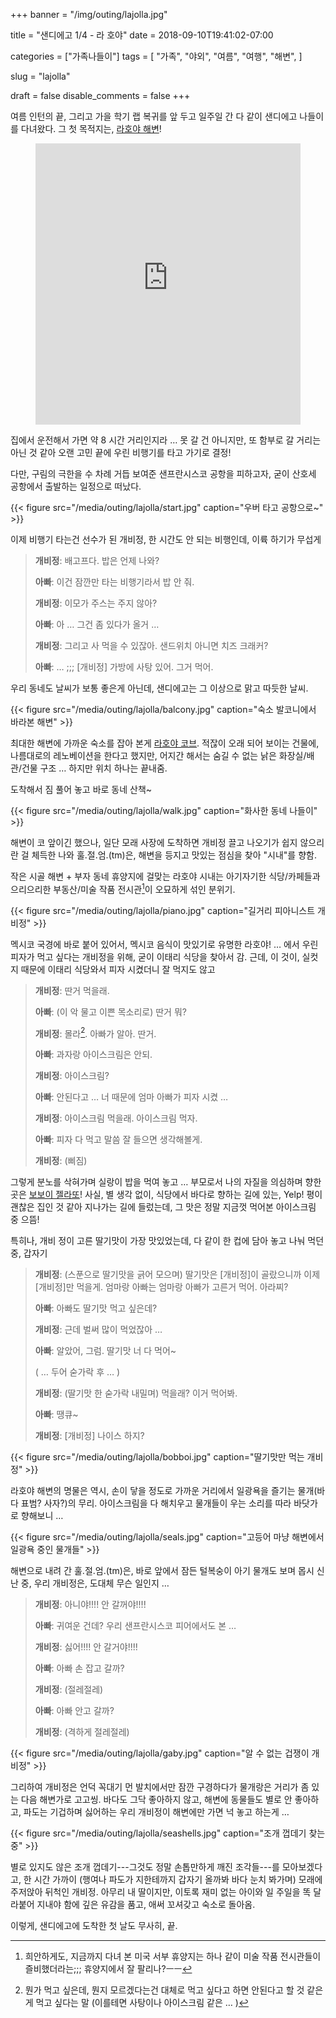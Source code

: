 +++
banner = "/img/outing/lajolla.jpg"

title = "샌디에고 1/4 - 라 호야"
date = 2018-09-10T19:41:02-07:00

categories = ["가족나들이"]
tags = [
    "가족",
    "야외",
    "여름",
    "여행",
    "해변",
]

slug = "lajolla"

draft = false
disable_comments = false
+++

여름 인턴의 끝, 그리고 가을 학기 랩 복귀를 앞 두고 일주일 간 다 같이 샌디에고 나들이를 다녀왔다.
그 첫 목적지는, [라호야 해변](https://goo.gl/maps/fiiU7wkaE4G2)!

<!--more-->

<figure>
<iframe
src="https://www.google.com/maps/embed?pb=!1m18!1m12!1m3!1d53615.4744937849!2d-117.2835914471032!3d32.872588409781216!2m3!1f0!2f0!3f0!3m2!1i1024!2i768!4f13.1!3m3!1m2!1s0x80dbd0764fcc0ecd%3A0xfce51ef45c1d3094!2sLa+Jolla%2C+San+Diego%2C+CA!5e0!3m2!1sen!2sus!4v1537243136932"
width="100%" height="450" frameborder="0" style="border:0" allowfullscreen></iframe>
</figure>

집에서 운전해서 가면 약 8 시간 거리인지라 … 못 갈 건 아니지만, 또 함부로 갈 거리는 아닌 것 같아
오랜 고민 끝에 우린 비행기를 타고 가기로 결정!

다만, 구림의 극한을 수 차례 거듭 보여준 샌프란시스코 공항을 피하고자, 굳이 산호세 공항에서 출발하는
일정으로 떠났다.

{{< figure src="/media/outing/lajolla/start.jpg"
  caption="우버 타고 공항으로~" >}}

이제 비행기 타는건 선수가 된 개비정, 한 시간도 안 되는 비행인데, 이륙 하기가 무섭게

> **개비정**: 배고프다. 밥은 언제 나와?
>
> **아빠**: 이건 잠깐만 타는 비행기라서 밥 안 줘.
>
> **개비정**: 이모가 주스는 주지 않아?
>
> **아빠**: 아 … 그건 좀 있다가 올거 …
>
> **개비정**: 그리고 사 먹을 수 있잖아. 샌드위치 아니면 치즈 크래커?
>
> **아빠**: … ;;; [개비정] 가방에 사탕 있어. 그거 먹어.

우리 동네도 날씨가 보통 좋은게 아닌데, 샌디에고는 그 이상으로 맑고 따듯한 날씨.

{{< figure src="/media/outing/lajolla/balcony.jpg"
  caption="숙소 발코니에서 바라본 해변" >}}

최대한 해변에 가까운 숙소를 잡아 본게 [라호야 코브](https://www.lajollacove.com/).
적잖이 오래 되어 보이는 건물에, 나름대로의 레노베이션을 한다고 했지만, 어지간 해서는
숨길 수 없는 낡은 화장실/배관/건물 구조 … 하지만 위치 하나는 끝내줌.

도착해서 짐 풀어 놓고 바로 동네 산책~

{{< figure src="/media/outing/lajolla/walk.jpg"
  caption="화사한 동네 나들이" >}}

해변이 코 앞이긴 했으나, 일단 모래 사장에 도착하면 개비정 끌고 나오기가 쉽지 않으리란 걸
체득한 나와 훌.절.엄.(tm)은, 해변을 등지고 맛있는 점심을 찾아 "시내"를 향함.

작은 시골 해변 + 부자 동네 휴양지에 걸맞는 라호야 시내는 아기자기한 식당/카페들과
으리으리한 부동산/미술 작품 전시관[^1]이 오묘하게 섞인 분위기.

[^1]: 희안하게도, 지금까지 다녀 본 미국 서부 휴양지는 하나 같이 미술 작품 전시관들이 즐비했더라는;;; 휴양지에서 잘 팔리나?ㅡㅡ

{{< figure src="/media/outing/lajolla/piano.jpg"
  caption="길거리 피아니스트 개비정" >}}

멕시코 국경에 바로 붙어 있어서, 멕시코 음식이 맛있기로 유명한 라호야! … 에서 우린 피자가 먹고 싶다는
개비정을 위해, 굳이 이태리 식당을 찾아서 감.
근데, 이 것이, 실컷 지 때문에 이태리 식당와서 피자 시켰더니 잘 먹지도 않고

> **개비정**: 딴거 먹을래.
>
> **아빠**: (이 악 물고 이쁜 목소리로) 딴거 뭐?
>
> **개비정**: 몰라[^2]. 아빠가 알아. 딴거.
>
> **아빠**: 과자랑 아이스크림은 안되.
>
> **개비정**: 아이스크림?
>
> **아빠**: 안된다고 … 너 때문에 엄마 아빠가 피자 시켰 …
>
> **개비정**: 아이스크림 먹을래. 아이스크림 먹자.
>
> **아빠**: 피자 다 먹고 말씀 잘 들으면 생각해볼게.
>
> **개비정**: (삐짐)

[^2]: 뭔가 먹고 싶은데, 뭔지 모르겠다는건 대체로 먹고 싶다고 하면 안된다고 할 것 같은게 먹고 싶다는 말 (이를테면 사탕이나 아이스크림 같은 … )

그렇게 분노를 삭혀가며 실랑이 밥을 먹여 놓고 … 부모로서 나의 자질을 의심하며 향한 곳은
[보보이 젤라또](http://bobboi.com/)!
사실, 별 생각 없이, 식당에서 바다로 향하는 길에 있는, Yelp! 평이 괜찮은 집인 것 같아
지나가는 길에 들렀는데, 그 맛은 정말 지금껏 먹어본 아이스크림 중 으뜸!

특히나, 개비 정이 고른 딸기맛이 가장 맛있었는데, 다 같이 한 컵에 담아 놓고 나눠 먹던 중, 갑자기

> **개비정**: (스푼으로 딸기맛을 긁어 모으며) 딸기맛은 [개비정]이 골랐으니까 이제 [개비정]만 먹을게.
> 엄마랑 아빠는 엄마랑 아빠가 고른거 먹어. 아라찌?
>
> **아빠**: 아빠도 딸기맛 먹고 싶은데?
>
> **개비정**: 근데 벌써 많이 먹었잖아 …
>
> **아빠**: 알았어, 그럼. 딸기맛 너 다 먹어~
>
> ( … 두어 숟가락 후 … )
>
> **개비정**: (딸기맛 한 숟가락 내밀며) 먹을래? 이거 먹어봐.
>
> **아빠**: 땡큐~
>
> **개비정**: [개비정] 나이스 하지?

{{< figure src="/media/outing/lajolla/bobboi.jpg"
  caption="딸기맛만 먹는 개비정" >}}

라호야 해변의 명물은 역시, 손이 닿을 정도로 가까운 거리에서 일광욕을 즐기는 물개(바다 표범? 사자?)의 무리.
아이스크림을 다 해치우고 물개들이 우는 소리를 따라 바닷가로 향해보니 …

{{< figure src="/media/outing/lajolla/seals.jpg"
  caption="고등어 마냥 해변에서 일광욕 중인 물개들" >}}

해변으로 내려 간 훌.절.엄.(tm)은, 바로 앞에서 잠든 털복숭이 아기 물개도 보며 몹시 신난 중,
우리 개비정은, 도대체 무슨 일인지 …

> **개비정**: 아니야!!!! 안 갈꺼야!!!!
>
> **아빠**: 귀여운 건데? 우리 샌프란시스코 피어에서도 본 …
>
> **개비정**: 싫어!!!! 안 갈거야!!!!
>
> **아빠**: 아빠 손 잡고 갈까?
>
> **개비정**: (절레절레)
>
> **아빠**: 아빠 안고 갈까?
>
> **개비정**: (격하게 절레절레)

{{< figure src="/media/outing/lajolla/gaby.jpg"
  caption="알 수 없는 겁쟁이 개비정" >}}

그리하여 개비정은 언덕 꼭대기 먼 발치에서만 잠깐 구경하다가 물개랑은 거리가 좀 있는 다음 해변가로 고고씽.
바다도 그닥 좋아하지 않고, 해변에 동물들도 별로 안 좋아하고, 파도는 기겁하며 싫어하는 우리 개비정이
해변에만 가면 넉 놓고 하는게 …

{{< figure src="/media/outing/lajolla/seashells.jpg"
  caption="조개 껍데기 찾는 중" >}}

별로 있지도 않은 조개 껍데기---그것도 정말 손톱만하게 깨진 조각들---를 모아보겠다고,
한 시간 가까이 (행여나 파도가 지한테까지 갑자기 올까봐 바다 눈치 봐가며) 모래에 주저앉아 뒤척인 개비정.
아무리 내 딸이지만, 이토록 재미 없는 아이와 일 주일을 똑 달라붙어 지내야 함에 깊은 유감을 품고,
애써 꼬셔갖고 숙소로 돌아옴.

이렇게, 샌디에고에 도착한 첫 날도 무사히, 끝.

